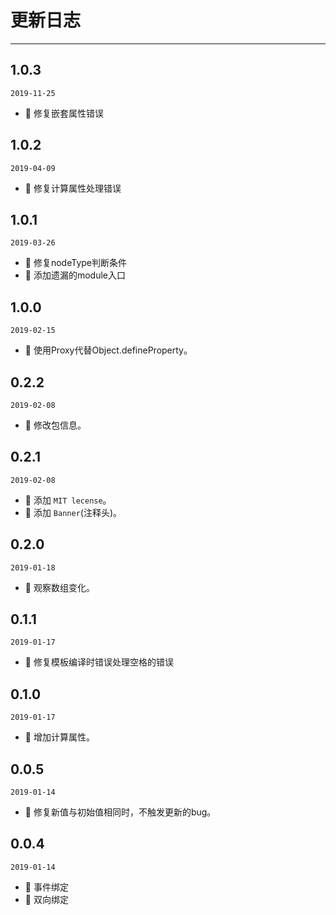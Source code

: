 # 更新日志
---

## 1.0.3
`2019-11-25`
- 🐞 修复嵌套属性错误

## 1.0.2
`2019-04-09`

- 🐞 修复计算属性处理错误

## 1.0.1
`2019-03-26`

- 🐞 修复nodeType判断条件
- 🐞 添加遗漏的module入口

## 1.0.0
`2019-02-15`

- 🌟 使用Proxy代替Object.defineProperty。

## 0.2.2
`2019-02-08`

- 🌟 修改包信息。

## 0.2.1
`2019-02-08`

- 🌟 添加 `MIT lecense`。
- 🌟 添加 `Banner`(注释头)。

## 0.2.0
`2019-01-18`

- 🌟 观察数组变化。

## 0.1.1
`2019-01-17`

- 🐞 修复模板编译时错误处理空格的错误

## 0.1.0
`2019-01-17`

- 🌟 增加计算属性。

## 0.0.5
`2019-01-14`

- 🐞 修复新值与初始值相同时，不触发更新的bug。

## 0.0.4
`2019-01-14`

- 🌟 事件绑定
- 🌟 双向绑定
